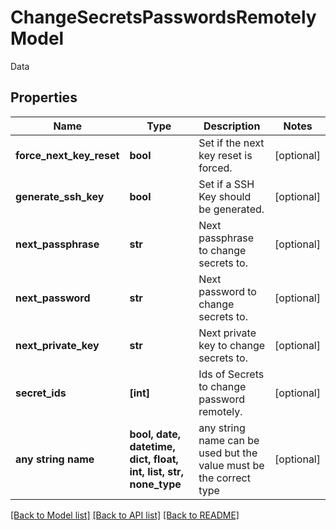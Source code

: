 # ChangeSecretsPasswordsRemotelyModel

Data

## Properties
Name | Type | Description | Notes
------------ | ------------- | ------------- | -------------
**force_next_key_reset** | **bool** | Set if the next key reset is forced. | [optional] 
**generate_ssh_key** | **bool** | Set if a SSH Key should be generated. | [optional] 
**next_passphrase** | **str** | Next passphrase to change secrets to. | [optional] 
**next_password** | **str** | Next password to change secrets to. | [optional] 
**next_private_key** | **str** | Next private key to change secrets to. | [optional] 
**secret_ids** | **[int]** | Ids of Secrets to change password remotely. | [optional] 
**any string name** | **bool, date, datetime, dict, float, int, list, str, none_type** | any string name can be used but the value must be the correct type | [optional]

[[Back to Model list]](../README.md#documentation-for-models) [[Back to API list]](../README.md#documentation-for-api-endpoints) [[Back to README]](../README.md)


